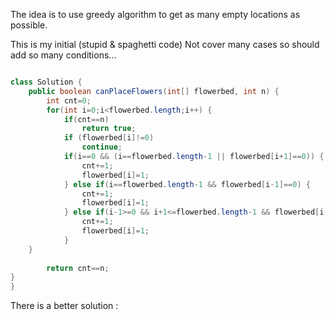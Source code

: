The idea is to use greedy algorithm to get as many
empty locations as possible.

This is my initial (stupid & spaghetti code)
Not cover many cases so should add so many conditions...

```Java

class Solution {
    public boolean canPlaceFlowers(int[] flowerbed, int n) {
        int cnt=0;
        for(int i=0;i<flowerbed.length;i++) {
            if(cnt==n)
                return true;
            if (flowerbed[i]!=0)
                continue;
            if(i==0 && (i==flowerbed.length-1 || flowerbed[i+1]==0)) {
                cnt+=1;
                flowerbed[i]=1;
            } else if(i==flowerbed.length-1 && flowerbed[i-1]==0) {
                cnt+=1;
                flowerbed[i]=1;
            } else if(i-1>=0 && i+1<=flowerbed.length-1 && flowerbed[i-1]==0 && flowerbed[i+1]==0) {
                cnt+=1;
                flowerbed[i]=1;
            }
    }
       
        return cnt==n;
}
}


```

There is a better solution : 


